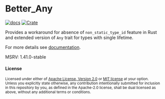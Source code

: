 # Better_Any
[![docs](https://docs.rs/better_any/badge.svg)](https://docs.rs/better_any)
[![Crate](https://img.shields.io/crates/v/better_any.svg)](https://crates.io/crates/better_any)


Provides a workaround for absence of `non_static_type_id` feature in Rust 
and extended version of `Any` trait for types with single lifetime.

For more details see [documentation](https://docs.rs/better_any).

MSRV: 1.41.0-stable

#### License

<sup>
Licensed under either of <a href="LICENSE-APACHE">Apache License, Version
2.0</a> or <a href="LICENSE-MIT">MIT license</a> at your option.
</sup>

<br>

<sub>
Unless you explicitly state otherwise, any contribution intentionally submitted
for inclusion in this repository by you, as defined in the Apache-2.0 license, shall be
dual licensed as above, without any additional terms or conditions.
</sub>
